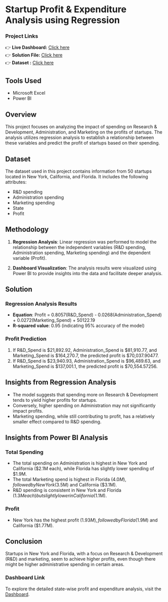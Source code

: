 # Startup Profit & Expenditure Analysis using Regression

### Project Links

👉 **Live Dashboard:** [Click here](https://www.novypro.com/project/state-wise--profit--expenditure-analysis)  
👉 **Solution File:**  [Click here](https://drive.google.com/file/d/1Jxcffd6zIbNrD8tgdDPewXZwQaQQ3Tz_/view?usp=sharing)  
👉 **Dataset :**       [Click here](https://drive.google.com/file/d/1PzRFq28TnQeWbX6y5LSRuzRLBuNF4ef_/view?usp=sharing)  

## Tools Used
- Microsoft Excel  
- Power BI  


## Overview
This project focuses on analyzing the impact of spending on Research & Development, Administration, and Marketing on the profits of startups. The analysis utilizes regression analysis to establish a relationship between these variables and predict the profit of startups based on their spending.

## Dataset
The dataset used in this project contains information from 50 startups located in New York, California, and Florida. It includes the following attributes:
- R&D spending
- Administration spending
- Marketing spending
- State
- Profit

## Methodology
1. **Regression Analysis**: Linear regression was performed to model the relationship between the independent variables (R&D spending, Administration spending, Marketing spending) and the dependent variable (Profit).

2. **Dashboard Visualization**: The analysis results were visualized using Power BI to provide insights into the data and facilitate deeper analysis.

## Solution
### Regression Analysis Results
- **Equation**: Profit = 0.8057(R&D_Spend) - 0.0268(Administration_Spend) + 0.0272(Marketing_Spend) + 50122.19
- **R-squared value**: 0.95 (indicating 95% accuracy of the model)

### Profit Prediction
1. If R&D_Spend is $21,892.92, Administration_Spend is $81,910.77, and Marketing_Spend is $164,270.7, the predicted profit is $70,037.90477.
2. If R&D_Spend is $23,940.93, Administration_Spend is $96,489.63, and Marketing_Spend is $137,001.1, the predicted profit is $70,554.57256.

## Insights from Regression Analysis
- The model suggests that spending more on Research & Development tends to yield higher profits for startups.
- Conversely, higher spending on Administration may not significantly impact profits.
- Marketing spending, while still contributing to profit, has a relatively smaller effect compared to R&D spending.


## Insights from Power BI Analysis

### Total Spending

- The total spending on Administration is highest in New York and California ($2.1M each), while Florida has slightly lower spending of $1.9M.
- The total Marketing spend is highest in Florida ($4.0M), followed by New York ($3.5M) and California ($3.1M).
- R&D spending is consistent in New York and Florida ($1.3M each) but slightly lower in California ($1.1M).

### Profit

- New York has the highest profit ($1.93M), followed by Florida ($1.9M) and California ($1.77M).

## Conclusion

Startups in New York and Florida, with a focus on Research & Development (R&D) and marketing, seem to achieve higher profits, even though there might be higher administrative spending in certain areas.

### Dashboard Link

To explore the detailed state-wise profit and expenditure analysis, visit the [Dashboard](https://www.novypro.com/project/state-wise--profit--expenditure-analysis).
